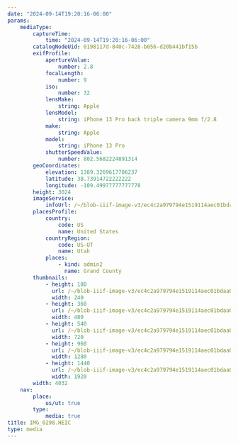 ```yaml
---
date: "2024-09-14T19:20:16-06:00"
params:
    mediaType:
        captureTime:
            time: "2024-09-14T19:20:16-06:00"
        catalogNodeUid: 0198117d-840c-7428-b056-d20b441bf15b
        exifProfile:
            apertureValue:
                number: 2.8
            focalLength:
                number: 9
            iso:
                number: 32
            lensMake:
                string: Apple
            lensModel:
                string: iPhone 13 Pro back triple camera 9mm f/2.8
            make:
                string: Apple
            model:
                string: iPhone 13 Pro
            shutterSpeedValue:
                number: 802.5682224891314
        geoCoordinates:
            elevation: 1389.3269617706237
            latitude: 38.73914722222222
            longitude: -109.49977777777778
        height: 3024
        imageService:
            infoUrl: /~/blob-iiif-image-v3/ec4c2a979794e1519114aec01bdaa03f6f46f34d93fa8f81220f6fddb2b62573/info.json
        placesProfile:
            country:
                code: US
                name: United States
            countryRegion:
                code: US-UT
                name: Utah
            places:
                - kind: admin2
                  name: Grand County
        thumbnails:
            - height: 180
              url: /~/blob-iiif-image-v3/ec4c2a979794e1519114aec01bdaa03f6f46f34d93fa8f81220f6fddb2b62573/full/240%2C180/0/default.jpg
              width: 240
            - height: 360
              url: /~/blob-iiif-image-v3/ec4c2a979794e1519114aec01bdaa03f6f46f34d93fa8f81220f6fddb2b62573/full/480%2C360/0/default.jpg
              width: 480
            - height: 540
              url: /~/blob-iiif-image-v3/ec4c2a979794e1519114aec01bdaa03f6f46f34d93fa8f81220f6fddb2b62573/full/720%2C540/0/default.jpg
              width: 720
            - height: 960
              url: /~/blob-iiif-image-v3/ec4c2a979794e1519114aec01bdaa03f6f46f34d93fa8f81220f6fddb2b62573/full/1280%2C960/0/default.jpg
              width: 1280
            - height: 1440
              url: /~/blob-iiif-image-v3/ec4c2a979794e1519114aec01bdaa03f6f46f34d93fa8f81220f6fddb2b62573/full/1920%2C1440/0/default.jpg
              width: 1920
        width: 4032
    nav:
        place:
            us/ut: true
        type:
            media: true
title: IMG_0298.HEIC
type: media
---
```

